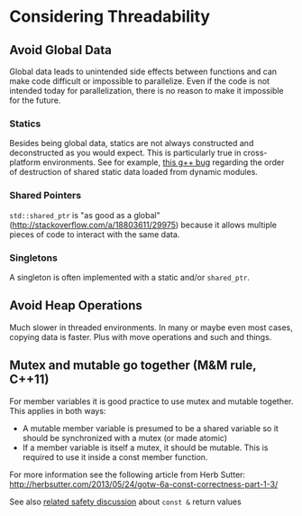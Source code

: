 # Considering Threadability

## Avoid Global Data

Global data leads to unintended side effects between functions and can make code difficult or impossible to parallelize. Even if the code is not intended today for parallelization, there is no reason to make it impossible for the future.

### Statics

Besides being global data, statics are not always constructed and deconstructed as you would expect. This is particularly true in cross-platform environments. See for example, [this g++ bug](https://gcc.gnu.org/bugzilla/show_bug.cgi?id=66830) regarding the order of destruction of shared static data loaded from dynamic modules.

### Shared Pointers

`std::shared_ptr` is "as good as a global" (http://stackoverflow.com/a/18803611/29975) because it allows multiple pieces of code to interact with the same data.

### Singletons

A singleton is often implemented with a static and/or `shared_ptr`.

## Avoid Heap Operations

Much slower in threaded environments. In many or maybe even most cases, copying data is faster. Plus with move operations and such and things.

## Mutex and mutable go together (M&M rule, C++11)
For member variables it is good practice to use mutex and mutable together. This applies in both ways:
* A mutable member variable is presumed to be a shared variable so it should be synchronized with a mutex (or made atomic)
* If a member variable is itself a mutex, it should be mutable. This is required to use it inside a const member function.

For more information see the following article from Herb Sutter: http://herbsutter.com/2013/05/24/gotw-6a-const-correctness-part-1-3/

See also [related safety discussion](04-Considering_Safety.md#consider-return-by-value-for-mutable-data-const--for-immutable) about `const &` return values
